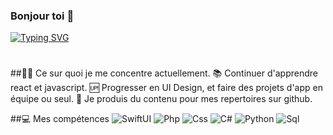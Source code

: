 ### Bonjour toi 👋

[![Typing SVG](https://readme-typing-svg.herokuapp.com?color=%2336BCF7&size=24&lines=Fullstack+developper;Javascript+novice)](https://git.io/typing-svg)

#

##👨‍💻 Ce sur quoi je me concentre actuellement.
📚 Continuer d'apprendre react et javascript.
🆙 Progresser en UI Design, et faire des projets d'app en équipe ou seul.
💪 Je produis du contenu pour mes repertoires sur github.

##💻 Mes compétences
<img alt="SwiftUI" src="https://img.shields.io/badge/-SwiftUI-f05138?style=flat-square&logo=swift&logoColor=white" />
<img alt="Php" src="https://img.shields.io/badge/-SwiftUI-f05138?style=flat-square&logo=swift&logoColor=white" />
<img alt="Css" src="https://img.shields.io/badge/-SwiftUI-f05138?style=flat-square&logo=swift&logoColor=white" />
<img alt="C#" src="https://img.shields.io/badge/-SwiftUI-f05138?style=flat-square&logo=swift&logoColor=white" />
<img alt="Python" src="https://img.shields.io/badge/-SwiftUI-f05138?style=flat-square&logo=swift&logoColor=white" />
<img alt="Sql" src="https://img.shields.io/badge/-SwiftUI-f05138?style=flat-square&logo=swift&logoColor=white" />
